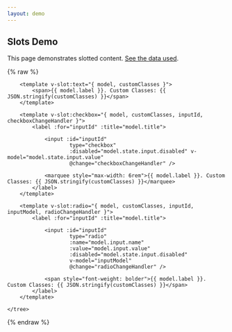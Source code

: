```yaml
---
layout: demo
---
```


## Slots Demo

This page demonstrates slotted content. [See the data used](./slots.js).

{% raw  %}
<div id="app">
    <tree id="customtree" :model="model">

        <template v-slot:text="{ model, customClasses }">
            <span>{{ model.label }}. Custom Classes: {{ JSON.stringify(customClasses) }}</span>
        </template>

        <template v-slot:checkbox="{ model, customClasses, inputId, checkboxChangeHandler }">
            <label :for="inputId" :title="model.title">

                <input :id="inputId"
                        type="checkbox"
                        :disabled="model.state.input.disabled" v-model="model.state.input.value"
                        @change="checkboxChangeHandler" />

                <marquee style="max-width: 6rem">{{ model.label }}. Custom Classes: {{ JSON.stringify(customClasses) }}</marquee>
            </label>
        </template>

        <template v-slot:radio="{ model, customClasses, inputId, inputModel, radioChangeHandler }">
            <label :for="inputId" :title="model.title">

                <input :id="inputId"
                        type="radio"
                        :name="model.input.name"
                        :value="model.input.value"
                        :disabled="model.state.input.disabled"
                        v-model="inputModel"
                        @change="radioChangeHandler" />

                <span style="font-weight: bolder">{{ model.label }}. Custom Classes: {{ JSON.stringify(customClasses) }}</span>
            </label>
        </template>

    </tree>
</div>
{% endraw  %}

<script type='module'>
    import slotsData from './slots.js';

    new Vue({
      components: {
        tree: window['vue-tree']
      },
      data() {
        return {
          model: slotsData
        };
      }
    }).$mount('#app')
</script>